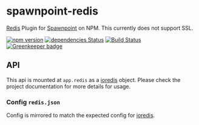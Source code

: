 # spawnpoint-redis
[Redis](https://redis.io/) Plugin for [Spawnpoint](https://github.com/nodecraft/spawnpoint) on NPM. This currently does not support SSL.

[![npm version](https://badge.fury.io/js/spawnpoint-redis.svg)](https://badge.fury.io/js/spawnpoint-redis)
[![dependencies Status](https://david-dm.org/nodecraft/spawnpoint-redis/status.svg)](https://david-dm.org/nodecraft/spawnpoint-redis)
[![Build Status](https://travis-ci.org/nodecraft/spawnpoint-redis.svg?branch=master)](https://travis-ci.org/nodecraft/spawnpoint-redis) [![Greenkeeper badge](https://badges.greenkeeper.io/nodecraft/spawnpoint-redis.svg)](https://greenkeeper.io/)

## API
This api is mounted at `app.redis` as a [ioredis](https://github.com/luin/ioredis) object. Please check the project documentation for more details for usage.

### Config `redis.json`
Config is mirrored to match the expected config for [ioredis](https://github.com/luin/ioredis/blob/master/API.md#new-redisport-host-options).

